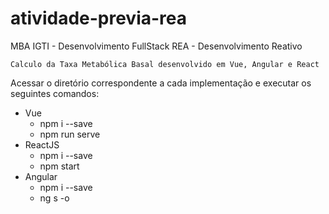 # atividade-previa-rea

MBA IGTI - Desenvolvimento FullStack
REA - Desenvolvimento Reativo

<p>

    Calculo da Taxa Metabólica Basal desenvolvido em Vue, Angular e React

</p>

<p>
    Acessar o diretório correspondente a cada implementação e executar os seguintes comandos:
</p>

<ul>
    <li>Vue
        <ul>
            <li>npm i --save</li>
            <li>npm run serve</li>
        </ul>
    </li>
    <li>ReactJS
        <ul>
            <li>npm i --save</li>
            <li>npm start</li>
        </ul>
    </li>
    <li>Angular
        <ul>
            <li>npm i --save</li>
            <li>ng s -o</li>
        </ul>
    </li>
</ul>
